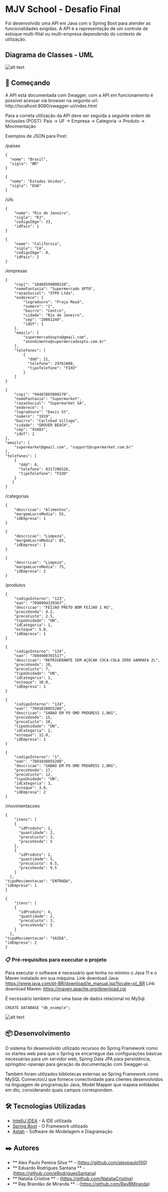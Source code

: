 # MJV School - Desafio Final
Foi desenvolvido uma API em Java com o Spring Boot para atender as funcionalidades exigidas.
A API é a representação de um controle de estoque multi-filial ou multi-empresa dependendo do contexto de utilização.

## Diagrama de Classes - UML

![alt text](diagrama_classes.png)

## 🚀 Começando

A API está documentada com Swagger, com a API em funcionamento é possível acessar via browser na seguinte url: http://localhost:8080/swagger-ui/index.html

Para a correta utilização da API deve ser seguida a seguinte ordem de inclusões (POST):
	Pais -> UF -> Empresa -> Categoria -> Produto -> Movimentação

Exemplos de JSON para Post:

/paises

    {
      "nome": "Brasil",
      "sigla": "BR"
    }

    {
      "nome": "Estados Unidos",
      "sigla": "EUA"
    }

/ufs

    {
	    "nome": "Rio de Janeiro",
	    "sigla": "RJ",
	    "codigoIbge": 33,
	    "idPais": 1
    }

    {
	    "nome": "Califórnia",
	    "sigla": "CA",
	    "codigoIbge": 0,
	    "idPais": 2
    }

/empresas

    {
	    "cnpj": "18468599000158",
	    "nomeFantasia": "Supermercado XPTO",
	    "razaoSocial": "XTPO Ltda",
	    "endereco": {
		    "logradouro": "Praça Mauá",
		    "numero": "1",
		    "bairro": "Centro",
		    "cidade": "Rio de Janeiro",
		    "cep": "20081240",
		    "idUf": 1
	    },
	    "emails": [
		    "supermercadoxpto@gmail.com",
		    "atendimento@supermercadoxpto.com.br"
	    ],
	    "telefones": [
		    {
		      "ddd": 21,
		      "telefone": 29761000,
		      "tipoTelefone": "FIXO"
		    }
	    ]
    }

    {
	    "cnpj": "94487865000178",
	    "nomeFantasia": "Supermarket",
	    "razaoSocial": "Supermarket SA",
	    "endereco": {
	    "logradouro": "Davis St",
	    "numero": "1919",
	    "bairro": "Carlsbad Village",
	    "cidade": "GROVER BEACH",
	    "cep": "93483",
	    "idUf": 2
    },
    "emails": [
	    "supermarket@gmail.com", "support@supermarket.com.br"
    ],
    "telefones": [
	    {
	      "ddd": 0,
	      "telefone": 8317286526,
	      "tipoTelefone": "FIXO"
	    }
	   ]
    }

/categorias

    {
	    "descricao": "Alimentos",
	    "margemLucroMedia": 55,
	    "idEmpresa": 1
    }

    {
	    "descricao": "Limpeza",
	    "margemLucroMedia": 85,
	    "idEmpresa": 1
    }

    {
	    "descricao": "Limpeza",
	    "margemLucroMedia": 75,
	    "idEmpresa": 2
    }

/produtos

    {
	    "codigoInterno": "123",
	    "ean": "7898994329367",
	    "descricao": "FEIJAO PRETO BOM FEIJAO 1 KG",
	    "precoVenda": 4.2,
	    "precoCusto": 2.5,
	    "tipoUnidade": "UN",
	    "idCategoria": 1,
	    "estoque": 5.0,
	    "idEmpresa": 1
    }
   
    {
	    "codigoInterno": "124",
	    "ean": "7894900701517",
	    "descricao": "REFRIGERANTE SEM AÇÚCAR COCA-COLA ZERO GARRAFA 2L",
	    "precoVenda": 10,
	    "precoCusto": 7,
	    "tipoUnidade": "UN",
	    "idCategoria": 1,
	    "estoque": 10.0,
	    "idEmpresa": 1
    }
    
    {
	    "codigoInterno": "124",
	    "ean": "7891038055208",
	    "descricao": "SABAO EM PO OMO PROGRESS 1,8KG",
	    "precoVenda": 15,
	    "precoCusto": 10,
	    "tipoUnidade": "UN",
	    "idCategoria": 2,
	    "estoque": 12.0,
	    "idEmpresa": 1
    }
    
    {
	    "codigoInterno": "1",
	    "ean": "7891038055208",
	    "descricao": "SABAO EM PO OMO PROGRESS 1,8KG",
	    "precoVenda": 17,
	    "precoCusto": 12,
	    "tipoUnidade": "UN",
	    "idCategoria": 3,
	    "estoque": 3.0,
	    "idEmpresa": 2
    }

/movimentacoes

    {
	    "itens": [
	    {
	      "idProduto": 1,
	      "quantidade": 2,
	      "precoCusto": 3,
	      "precoVenda": 5
	    },
	    {
	      "idProduto": 2,
	      "quantidade": 5,
	      "precoCusto": 6.5,
	      "precoVenda": 9.5
	    }
      ],
    "tipoMovimentacao": "ENTRADA",
    "idEmpresa": 1
    }
    
    {
	    "itens": [
	    {
	      "idProduto": 4,
	      "quantidade": 2,
	      "precoCusto": 3,
	      "precoVenda": 5
	    }
      ],
    "tipoMovimentacao": "SAIDA",
    "idEmpresa": 2
    }
	



### 📋 Pré-requisitos para executar o projeto

Para executar o software é necessário que tenha no mínimo o Java 11 e o Maven instalado em sua máquina.
Link download Java: https://www.java.com/pt-BR/download/ie_manual.jsp?locale=pt_BR
Link download Maven: https://maven.apache.org/download.cgi

É necessário também criar uma base de dados relacional no MySql.
```
CREATE DATABASE "db_example";
```

![alt text](db_example.png)

## 📦 Desenvolvimento

O sistema foi desenvolvido utilizado recursos do Spring Framework como os startes web para que o Spring se encarregue das configurações básicas necessárias para um servidor web, Spring Data JPA para persistência, springdoc-openapi para geração da documentação com Swagger-ui.

Também foram utilizados bibliotecas externas ao Spring Framework como
 MySQL Connector/J que fornece conectividade para clientes desenvolvidos na linguagem de programação Java, Model Mapper que mapeia entidades em dto, considerando quais campos correspondem.

## 🛠️ Tecnologias Utilizadas

* [IntelliJ IDEA](https://www.jetbrains.com/pt-br/idea/download/) - A IDE utilizada
* [Spring Boot](https://start.spring.io/) - O Framework utilizado
* [Astah](https://astah.net/) - Software de Modelagem e Diagramação
 

## ✒️ Autores

* ** Alex Paulo Pereira Silva ** - (https://github.com/alexpaulo100)
* ** Eduardo Rodrigues Santana ** - (https://github.com/eRodriguesSantana)
* ** Natalia Cristine ** - (https://github.com/NataliaCristine)
* ** Ray Brandão de Miranda ** - (https://github.com/RayBMiranda)
